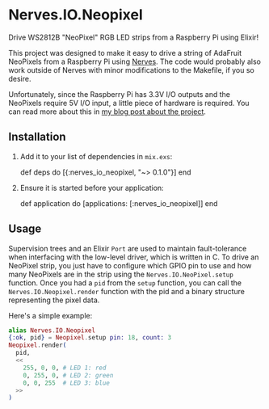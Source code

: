 # Nerves.IO.Neopixel

Drive WS2812B "NeoPixel" RGB LED strips from a Raspberry Pi using Elixir!

This project was designed to make it easy to drive a string of AdaFruit NeoPixels from a Raspberry Pi using [Nerves](http://nerves-project.org).
The code would probably also work outside of Nerves with minor modifications to the Makefile, if you so desire.

Unfortunately, since the Raspberry Pi has 3.3V I/O outputs and the NeoPixels require 5V I/O input, a little piece of hardware is required.
You can read more about this in [my blog post about the project](http://www.gregmefford.com/blog/2016/01/22/driving-neopixels-with-elixir-and-nerves).

## Installation

  1. Add it to your list of dependencies in `mix.exs`:

        def deps do
          [{:nerves_io_neopixel, "~> 0.1.0"}]
        end

  2. Ensure it is started before your application:

        def application do
          [applications: [:nerves_io_neopixel]]
        end

## Usage

Supervision trees and an Elixir `Port` are used to maintain fault-tolerance when interfacing with the low-level driver, which is written in C.
To drive an NeoPixel strip, you just have to configure which GPIO pin to use and how many NeoPixels are in the strip using the `Nerves.IO.NeoPixel.setup` function.
Once you had a `pid` from the `setup` function, you can call the `Nerves.IO.Neopixel.render` function with the pid and a binary structure representing the pixel data.

Here's a simple example:

``` elixir example.exs
alias Nerves.IO.Neopixel
{:ok, pid} = Neopixel.setup pin: 18, count: 3
Neopixel.render(
  pid,
  <<
    255, 0, 0, # LED 1: red
    0, 255, 0, # LED 2: green
    0, 0, 255  # LED 3: blue
  >>
)
```
